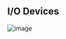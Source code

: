 ## I/O Devices
![image](https://user-images.githubusercontent.com/46720890/119139664-da386100-ba75-11eb-94d0-9a35e01a71f0.png)
